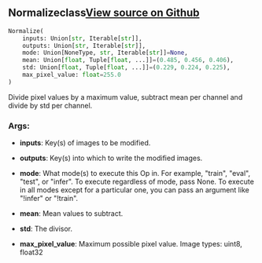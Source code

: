 ## Normalize<span class="tag">class</span><a class="sourcelink" href=https://github.com/fastestimator/fastestimator/blob/r1.2/fastestimator/op/numpyop/univariate/normalize.py/#L24-L50>View source on Github</a>
```python
Normalize(
	inputs: Union[str, Iterable[str]],
	outputs: Union[str, Iterable[str]],
	mode: Union[NoneType, str, Iterable[str]]=None,
	mean: Union[float, Tuple[float, ...]]=(0.485, 0.456, 0.406),
	std: Union[float, Tuple[float, ...]]=(0.229, 0.224, 0.225),
	max_pixel_value: float=255.0
)
```
Divide pixel values by a maximum value, subtract mean per channel and divide by std per channel.


<h3>Args:</h3>


* **inputs**: Key(s) of images to be modified.

* **outputs**: Key(s) into which to write the modified images.

* **mode**: What mode(s) to execute this Op in. For example, "train", "eval", "test", or "infer". To execute regardless of mode, pass None. To execute in all modes except for a particular one, you can pass an argument like "!infer" or "!train".

* **mean**: Mean values to subtract.

* **std**: The divisor.

* **max_pixel_value**: Maximum possible pixel value. Image types: uint8, float32

